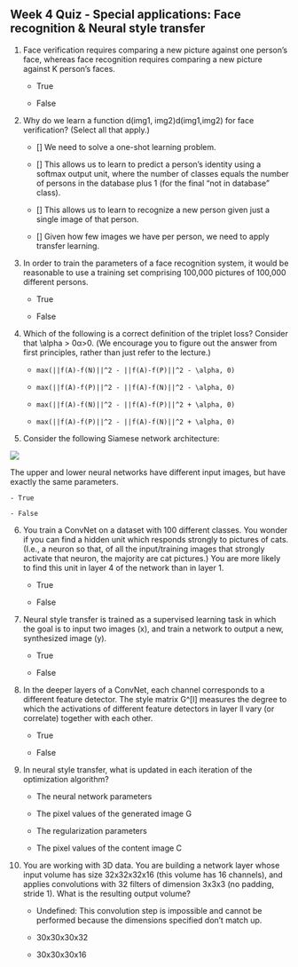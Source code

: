 ## Week 4 Quiz - Special applications: Face recognition & Neural style transfer

1. Face verification requires comparing a new picture against one person’s face, whereas face recognition requires comparing a new picture against K person’s faces.

    - True

    - False


2. Why do we learn a function d(img1, img2)d(img1,img2) for face verification? (Select all that apply.)

    - [] We need to solve a one-shot learning problem.

    - [] This allows us to learn to predict a person’s identity using a softmax output unit, where the number of classes equals the number of persons in the database plus 1 (for the final “not in database” class).

    - [] This allows us to learn to recognize a new person given just a single image of that person.

    - [] Given how few images we have per person, we need to apply transfer learning.


3. In order to train the parameters of a face recognition system, it would be reasonable to use a training set comprising 100,000 pictures of 100,000 different persons.

    - True

    - False


4. Which of the following is a correct definition of the triplet loss? Consider that \alpha > 0α>0. (We encourage you to figure out the answer from first principles, rather than just refer to the lecture.)

    - `max(||f(A)-f(N)||^2 - ||f(A)-f(P)||^2 - \alpha, 0)`

    - `max(||f(A)-f(P)||^2 - ||f(A)-f(N)||^2 - \alpha, 0)`

    - `max(||f(A)-f(N)||^2 - ||f(A)-f(P)||^2 + \alpha, 0)`

    - `max(||f(A)-f(P)||^2 - ||f(A)-f(N)||^2 + \alpha, 0)`


5. Consider the following Siamese network architecture:

![](https://d3c33hcgiwev3.cloudfront.net/imageAssetProxy.v1/xryVS70VEee3NhLzohKsog_98c778df87f041af9903bd66d2d98bbd_Screen-Shot-2017-10-29-at-6.57.51-PM.png?expiry=1528416000000&hmac=XUi4xzsvrr_SKeYsfgJfunRSMb_vY7O5kfw3qcdnSBY)

The upper and lower neural networks have different input images, but have exactly the same parameters.

    - True

    - False


6. You train a ConvNet on a dataset with 100 different classes. You wonder if you can find a hidden unit which responds strongly to pictures of cats. (I.e., a neuron so that, of all the input/training images that strongly activate that neuron, the majority are cat pictures.) You are more likely to find this unit in layer 4 of the network than in layer 1.

    - True

    - False


7. Neural style transfer is trained as a supervised learning task in which the goal is to input two images (x), and train a network to output a new, synthesized image (y).

    - True

    - False


8. In the deeper layers of a ConvNet, each channel corresponds to a different feature detector. The style matrix G^[l] measures the degree to which the activations of different feature detectors in layer ll vary (or correlate) together with each other.

    - True

    - False


9. In neural style transfer, what is updated in each iteration of the optimization algorithm?

    - The neural network parameters

    - The pixel values of the generated image G

    - The regularization parameters

    - The pixel values of the content image C


10. You are working with 3D data. You are building a network layer whose input volume has size 32x32x32x16 (this volume has 16 channels), and applies convolutions with 32 filters of dimension 3x3x3 (no padding, stride 1). What is the resulting output volume?

    - Undefined: This convolution step is impossible and cannot be performed because the dimensions specified don’t match up.

    - 30x30x30x32

    - 30x30x30x16
